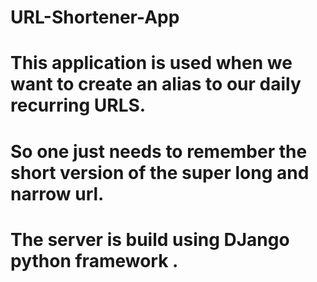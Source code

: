 # URL-Shortener-App

# This application is used when we want to create an alias to our daily recurring URLS.
# So one just needs to remember the short version of the super long and narrow url.
# The server is build using DJango python framework .

